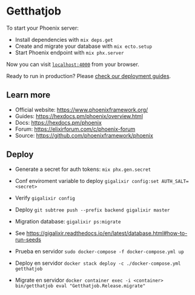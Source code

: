 # Getthatjob

To start your Phoenix server:

- Install dependencies with `mix deps.get`
- Create and migrate your database with `mix ecto.setup`
- Start Phoenix endpoint with `mix phx.server`

Now you can visit [`localhost:4000`](http://localhost:4000) from your browser.

Ready to run in production? Please [check our deployment guides](https://hexdocs.pm/phoenix/deployment.html).

## Learn more

- Official website: https://www.phoenixframework.org/
- Guides: https://hexdocs.pm/phoenix/overview.html
- Docs: https://hexdocs.pm/phoenix
- Forum: https://elixirforum.com/c/phoenix-forum
- Source: https://github.com/phoenixframework/phoenix

## Deploy

- Generate a secret for auth tokens: `mix phx.gen.secret`
- Conf enviroment variable to deploy `gigalixir config:set AUTH_SALT=<secret>`
- Verify `gigalixir config`
- Deploy `git subtree push --prefix backend gigalixir master`
- Migration database: `gigalixir ps:migrate`
- See https://gigalixir.readthedocs.io/en/latest/database.html#how-to-run-seeds

- Prueba en servidor `sudo docker-compose -f docker-compose.yml up`
- Deploy en servidor `docker stack deploy -c ./docker-compose.yml getthatjob`
- Migrate en servidor `docker container exec -i <container> bin/getthatjob eval "Getthatjob.Release.migrate"`
